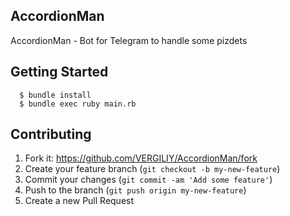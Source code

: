 ## AccordionMan
AccordionMan - Bot for Telegram to handle some pizdets 

## Getting Started
```
  $ bundle install
  $ bundle exec ruby main.rb
```
## Contributing

1. Fork it: https://github.com/VERGILIY/AccordionMan/fork
2. Create your feature branch (`git checkout -b my-new-feature`)
3. Commit your changes (`git commit -am 'Add some feature'`)
4. Push to the branch (`git push origin my-new-feature`)
5. Create a new Pull Request
